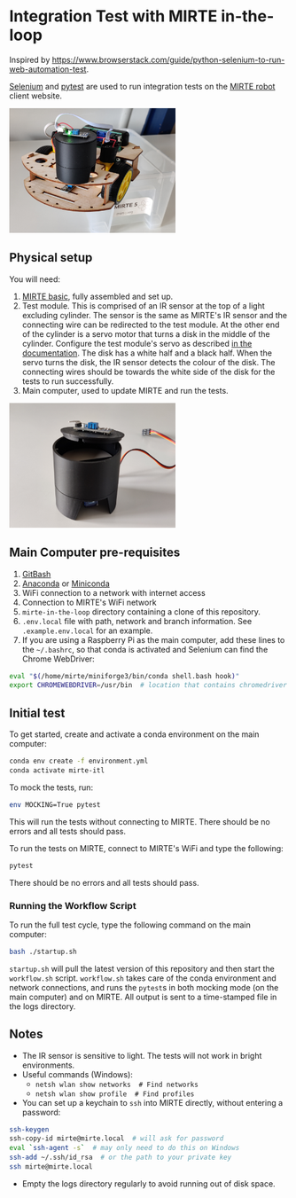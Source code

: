 # Integration Test with MIRTE in-the-loop

Inspired by https://www.browserstack.com/guide/python-selenium-to-run-web-automation-test.

[Selenium](https://www.selenium.dev/) and [pytest](https://docs.pytest.org/) are used to run integration tests on the [MIRTE robot](https://mirte.org/) client website.

<img src="./assets/MIRTEwithTestModule.jpg" alt="MIRTE with t
est module" width="300"/>

## Physical setup

You will need:
1. [MIRTE basic](https://mirte.org/robots), fully assembled and set up.
1. Test module. This is comprised of an IR sensor at the top of a light excluding cylinder. The sensor is the same as MIRTE's IR sensor and the connecting wire can be redirected to the test module. At the other end of the cylinder is a servo motor that turns a disk in the middle of the cylinder. Configure the test module's servo as described [in the documentation](https://docs.mirte.org/0.1.0/doc/configure_mirte.html). The disk has a white half and a black half. When the servo turns the disk, the IR sensor detects the colour of the disk. The connecting wires should be towards the white side of the disk for the tests to run successfully.
1. Main computer, used to update MIRTE and run the tests.

<img src="./assets/DanteWilliamsI.jpg" alt="Test module" width="300"/>

## Main Computer pre-requisites
1. [GitBash](https://git-scm.com/downloads)
1. [Anaconda](https://www.anaconda.com/products/distribution) or [Miniconda](https://www.anaconda.com/docs/getting-started/miniconda/main)
1. WiFi connection to a network with internet access
1. Connection to MIRTE's WiFi network
1. `mirte-in-the-loop` directory containing a clone of this repository.
1. `.env.local` file with path, network and branch information. See `.example.env.local` for an example.
1. If you are using a Raspberry Pi as the main computer, add these lines to the `~/.bashrc`, so that conda is activated and Selenium can find the Chrome WebDriver:
```sh
eval "$(/home/mirte/miniforge3/bin/conda shell.bash hook)"
export CHROMEWEBDRIVER=/usr/bin  # location that contains chromedriver
```

## Initial test
To get started, create and activate a conda environment on the main computer:
```sh
conda env create -f environment.yml
conda activate mirte-itl
```

To mock the tests, run:
```sh
env MOCKING=True pytest
```
This will run the tests without connecting to MIRTE.
There should be no errors and all tests should pass.

To run the tests on MIRTE, connect to MIRTE's WiFi and type the following:
```sh
pytest
```
There should be no errors and all tests should pass.


### Running the Workflow Script
To run the full test cycle, type the following command on the main computer:
```sh
bash ./startup.sh
```
`startup.sh` will pull the latest version of this repository and then start the `workflow.sh` script. `workflow.sh` takes care of the conda environment and network connections, and runs the `pytest`s in both mocking mode (on the main computer) and on MIRTE. All output is sent to a time-stamped file in the logs directory.

## Notes
- The IR sensor is sensitive to light. The tests will not work in bright environments.
- Useful commands (Windows):
    - `netsh wlan show networks  # Find networks`
    - `netsh wlan show profile  # Find profiles`
- You can set up a keychain to `ssh` into MIRTE directly, without entering a password:
```sh
ssh-keygen
ssh-copy-id mirte@mirte.local  # will ask for password
eval `ssh-agent -s`  # may only need to do this on Windows
ssh-add ~/.ssh/id_rsa  # or the path to your private key
ssh mirte@mirte.local
```
- Empty the logs directory regularly to avoid running out of disk space.
